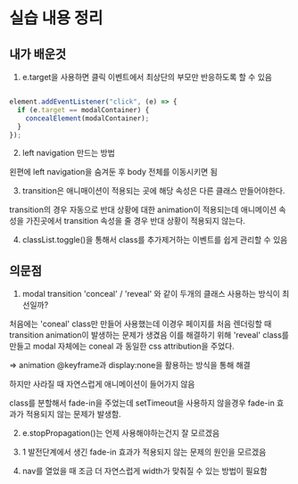 # 실습 내용 정리

## 내가 배운것

1. e.target을 사용하면 클릭 이벤트에서 최상단의 부모만 반응하도록 할 수 있음

```javascript

element.addEventListener("click", (e) => {
  if (e.target == modalContainer) {
    concealElement(modalContainer);
  }
});

```

2. left navigation 만드는 방법

왼편에 left navigation을 숨겨둔 후 body 전체를 이동시키면 됨

3. transition은 애니매이션이 적용되는 곳에 해당 속성은 다른 클래스 만들어야한다.

transition의 경우 자동으로 반대 상황에 대한 animation이 적용되는데
애니메이션 속성을 가진곳에서 transition 속성을 줄 경우 반대 상황이 적용되지 않는다.

4. classList.toggle()을 통해서 class를 추가제거하는 이벤트를 쉽게 관리할 수 있음

## 의문점

1. modal transition 'conceal' / 'reveal' 와 같이 두개의 클래스 사용하는 방식이 최선일까?

처음에는 'coneal' class만 만들어 사용했는데 이경우 페이지를 처음 렌더링할 때 transition animation이 발생하는 문제가 생겼음
이를 해결하기 위해 'reveal' class를 만들고 modal 자체에는 coneal 과 동일한 css attribution을 주었다.

=> animation @keyframe과 display:none을 활용하는 방식을 통해 해결

하지만 사라질 때 자연스럽게 애니메이션이 들어가지 않음

class를 분할해서 fade-in을 주었는데
setTimeout을 사용하지 않을경우 fade-in 효과가 적용되지 않는 문제가 발생함.

2. e.stopPropagation()는 언제 사용해야하는건지 잘 모르겠음

3. 1 발전단계에서 생긴 fade-in 효과가 적용되지 않는 문제의 원인을 모르겠음

4. nav를 열었을 때 조금 더 자연스럽게 width가 맞춰질 수 있는 방법이 필요함